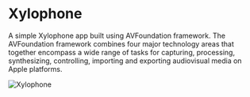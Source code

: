 # Xylophone
A simple Xylophone app built using AVFoundation framework. The AVFoundation framework combines four major technology areas that together encompass a wide range of tasks for capturing, processing, synthesizing, controlling, importing and exporting audiovisual media on Apple platforms.

![Xylophone](https://user-images.githubusercontent.com/24234259/82490291-0dd25b00-9ab1-11ea-8a37-3a27f325cb04.gif)
